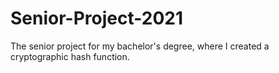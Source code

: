 # Senior-Project-2021
The senior project for my bachelor's degree, where I created a cryptographic hash function.
